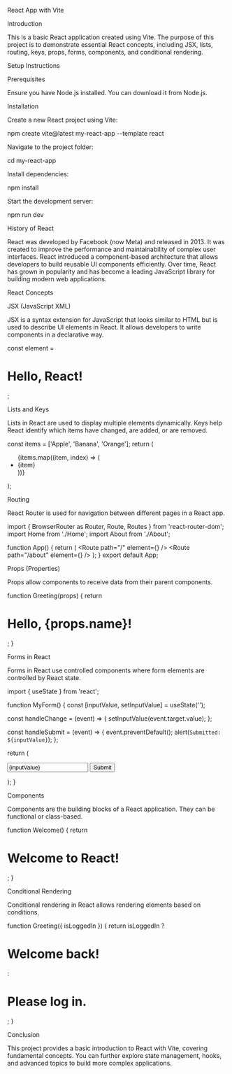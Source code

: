 React App with Vite

Introduction

This is a basic React application created using Vite. The purpose of this project is to demonstrate essential React concepts, including JSX, lists, routing, keys, props, forms, components, and conditional rendering.

Setup Instructions

Prerequisites

Ensure you have Node.js installed. You can download it from Node.js.

Installation

Create a new React project using Vite:

npm create vite@latest my-react-app --template react

Navigate to the project folder:

cd my-react-app

Install dependencies:

npm install

Start the development server:

npm run dev

History of React

React was developed by Facebook (now Meta) and released in 2013. It was created to improve the performance and maintainability of complex user interfaces. React introduced a component-based architecture that allows developers to build reusable UI components efficiently. Over time, React has grown in popularity and has become a leading JavaScript library for building modern web applications.

React Concepts

JSX (JavaScript XML)

JSX is a syntax extension for JavaScript that looks similar to HTML but is used to describe UI elements in React. It allows developers to write components in a declarative way.

const element = <h1>Hello, React!</h1>;

Lists and Keys

Lists in React are used to display multiple elements dynamically. Keys help React identify which items have changed, are added, or are removed.

const items = ['Apple', 'Banana', 'Orange'];
return (
  <ul>
    {items.map((item, index) => (
      <li key={index}>{item}</li>
    ))}
  </ul>
);

Routing

React Router is used for navigation between different pages in a React app.

import { BrowserRouter as Router, Route, Routes } from 'react-router-dom';
import Home from './Home';
import About from './About';

function App() {
  return (
    <Router>
      <Routes>
        <Route path="/" element={<Home />} />
        <Route path="/about" element={<About />} />
      </Routes>
    </Router>
  );
}
export default App;

Props (Properties)

Props allow components to receive data from their parent components.

function Greeting(props) {
  return <h1>Hello, {props.name}!</h1>;
}

<Greeting name="John" />

Forms in React

Forms in React use controlled components where form elements are controlled by React state.

import { useState } from 'react';

function MyForm() {
  const [inputValue, setInputValue] = useState('');
  
  const handleChange = (event) => {
    setInputValue(event.target.value);
  };
  
  const handleSubmit = (event) => {
    event.preventDefault();
    alert(`Submitted: ${inputValue}`);
  };
  
  return (
    <form onSubmit={handleSubmit}>
      <input type="text" value={inputValue} onChange={handleChange} />
      <button type="submit">Submit</button>
    </form>
  );
}

Components

Components are the building blocks of a React application. They can be functional or class-based.

function Welcome() {
  return <h1>Welcome to React!</h1>;
}

Conditional Rendering

Conditional rendering in React allows rendering elements based on conditions.

function Greeting({ isLoggedIn }) {
  return isLoggedIn ? <h1>Welcome back!</h1> : <h1>Please log in.</h1>;
}

Conclusion

This project provides a basic introduction to React with Vite, covering fundamental concepts. You can further explore state management, hooks, and advanced topics to build more complex applications.